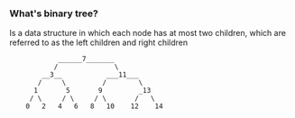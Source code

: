 ### What's binary tree?
Is a data structure in which each node has at most two children, which are referred to as the left children and right children

```
            ______7_______
           /              \
        __3__           ___11___
       /     \         /        \
      1       5       9         _13
     / \     / \     / \       /   \
    0   2   4   6   8   10    12    14
```
